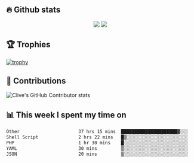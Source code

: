 ## &#128293; Github stats

<!-- GitHub Readme Streak Stats - https://github.com/DenverCoder1/github-readme-streak-stats -->
<p align="center">

<picture>
  <source 
    srcset="https://github-readme-stats.vercel.app/api?username=clivewalkden&count_private=true&show_icons=true&theme=darcula"
    media="(prefers-color-scheme: dark)"
  />
  <source
    srcset="https://github-readme-stats.vercel.app/api?username=clivewalkden&count_private=true&show_icons=true&theme=calm"
    media="(prefers-color-scheme: light), (prefers-color-scheme: no-preference)"
  />
  <img src="https://github-readme-stats.vercel.app/api?username=clivewalkden&count_private=true&show_icons=true&theme=darcula" />
</picture>

<a href="https://git.io/streak-stats" target="_blank">
  <img src="http://github-readme-streak-stats.herokuapp.com?user=clivewalkden&theme=darcula&date_format=j%20M%5B%20Y%5D" />
</a>

</p>

## &#127942; Trophies
[![trophy](https://github-profile-trophy.vercel.app/?username=clivewalkden&theme=onedark)](https://github.com/clivewalkden/github-profile-trophy)

## &#129309; Contributions
![Clive's GitHub Contributor stats](https://github-contributor-stats.vercel.app/api?username=clivewalkden)

## &#128202; This week I spent my time on
<!--START_SECTION:waka-->

```txt
Other                      37 hrs 15 mins  █████████████████████▓░░░   86.74 %
Shell Script               2 hrs 22 mins   █▒░░░░░░░░░░░░░░░░░░░░░░░   05.55 %
PHP                        1 hr 30 mins    █░░░░░░░░░░░░░░░░░░░░░░░░   03.52 %
YAML                       30 mins         ▒░░░░░░░░░░░░░░░░░░░░░░░░   01.19 %
JSON                       20 mins         ▒░░░░░░░░░░░░░░░░░░░░░░░░   00.80 %
```

<!--END_SECTION:waka-->
